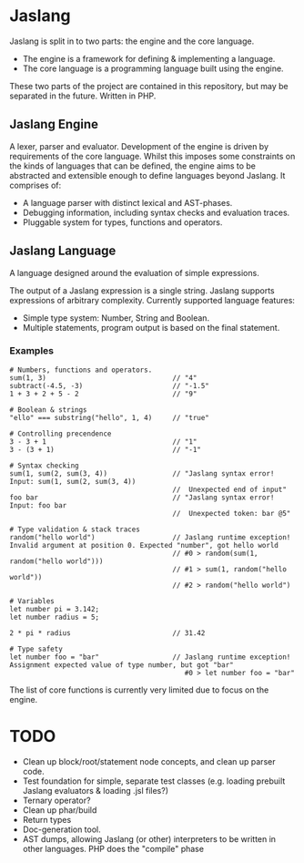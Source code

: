 # Jaslang

Jaslang is split in to two parts: the engine and the core language.

* The engine is a framework for defining & implementing a language.
* The core language is a programming language built using the engine.

These two parts of the project are contained in this repository, but may
be separated in the future. Written in PHP.

## Jaslang Engine

A lexer, parser and evaluator. Development of the engine is driven
by requirements of the core language. Whilst this imposes some constraints
on the kinds of languages that can be defined, the engine aims to be
abstracted and extensible enough to define languages beyond Jaslang.
It comprises of:

* A language parser with distinct lexical and AST-phases.
* Debugging information, including syntax checks and evaluation traces.
* Pluggable system for types, functions and operators.

## Jaslang Language

A language designed around the evaluation of simple expressions.

The output of a Jaslang expression is a single string. Jaslang supports 
expressions of arbitrary complexity. Currently supported language 
features:

* Simple type system: Number, String and Boolean.
* Multiple statements, program output is based on the final statement.

### Examples

```
# Numbers, functions and operators.
sum(1, 3)                               // "4"
subtract(-4.5, -3)                      // "-1.5"
1 + 3 + 2 + 5 - 2                       // "9"

# Boolean & strings
"ello" === substring("hello", 1, 4)     // "true"

# Controlling precendence
3 - 3 + 1                               // "1"
3 - (3 + 1)                             // "-1"

# Syntax checking
sum(1, sum(2, sum(3, 4))                // "Jaslang syntax error! Input: sum(1, sum(2, sum(3, 4))
                                        //  Unexpected end of input"
foo bar                                 // "Jaslang syntax error! Input: foo bar 
                                        //  Unexpected token: bar @5"

# Type validation & stack traces
random("hello world")                   // Jaslang runtime exception! Invalid argument at position 0. Expected "number", got hello world
                                        // #0 > random(sum(1, random("hello world")))
                                        // #1 > sum(1, random("hello world"))
                                        // #2 > random("hello world")
                                        
# Variables
let number pi = 3.142;
let number radius = 5;

2 * pi * radius                         // 31.42

# Type safety
let number foo = "bar"                  // Jaslang runtime exception! Assignment expected value of type number, but got "bar"
                                           #0 > let number foo = "bar"
```

The list of core functions is currently very limited due to focus on the engine.

# TODO

* Clean up block/root/statement node concepts, and clean up parser code.
* Test foundation for simple, separate test classes (e.g. loading prebuilt Jaslang evaluators & loading .jsl files?)
* Ternary operator?
* Clean up phar/build
* Return types
* Doc-generation tool.
* AST dumps, allowing Jaslang (or other) interpreters to be written in other languages. PHP does the "compile" phase
